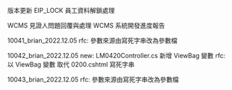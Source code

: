 版本更新
EIP_LOCK 員工資料解鎖處理

WCMS 見證人問題回覆與處理
WCMS 系統開發進度報告

10041_brian_2022.12.05
rfc: 參數來源由寫死字串改為參數檔

10042_brian_2022.12.05
new: LM0420Controller.cs 新增 ViewBag 變數
rfc: 以 ViewBag 變數 取代 0200.cshtml 寫死字串

10043_brian_2022.12.05
rfc: 參數來源由寫死字串改為參數檔